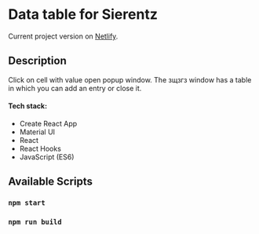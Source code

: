 # Data table for Sierentz

Current project version on [Netlify](https://deft-pavlova-4e0b7e.netlify.app/).

## Description

Click on cell with value open popup window. The зщзгз window has a table in which you can add an entry or close it.

#### Tech stack:

- Create React App
- Material UI
- React
- React Hooks
- JavaScript (ES6)

## Available Scripts

### `npm start`

### `npm run build`
